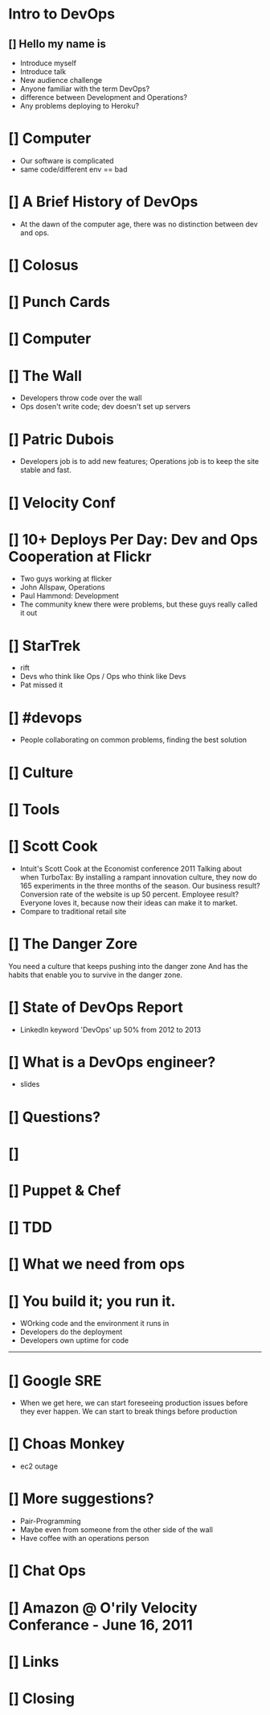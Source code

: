 
# Intro to DevOps

## [] Hello my name is
* Introduce myself
* Introduce talk
* New audience challenge
* Anyone familiar with the term DevOps?
* difference between Development and Operations?
* Any problems deploying to Heroku?

# [] Computer
* Our software is complicated
* same code/different env == bad


# [] A Brief History of DevOps
* At the dawn of the computer age, there was no distinction between dev and ops.

# [] Colosus

# [] Punch Cards

# [] Computer

# [] The Wall
* Developers throw code over the wall
* Ops dosen't write code; dev doesn't set up servers

# [] Patric Dubois
* Developers job is to add new features; Operations job is to keep the site stable and fast.

# [] Velocity Conf
# [] 10+ Deploys Per Day: Dev and Ops Cooperation at Flickr
* Two guys working at flicker
* John Allspaw, Operations
* Paul Hammond: Development
* The community knew there were problems, but these guys really called it out

# [] StarTrek
* rift
* Devs who think like Ops / Ops who think like Devs
* Pat missed it

# [] #devops
* People collaborating on common problems, finding the best solution

# [] Culture

# [] Tools

# [] Scott Cook
* Intuit's Scott Cook at the Economist conference 2011 Talking about when TurboTax:
By installing a rampant innovation culture, they now do 165 experiments in the three months of the season. Our business result? Conversion rate of the website is up 50 percent. Employee result? Everyone loves it, because now their ideas can make it to market.
* Compare to traditional retail site


# [] The Danger Zore
You need a culture that keeps pushing into the danger zone
And has the habits that enable you to survive in the danger zone.

# [] State of DevOps Report
* LinkedIn keyword 'DevOps' up 50% from 2012 to 2013

# [] What is a DevOps engineer?
* slides

# [] Questions?

# []

# [] Puppet & Chef

# [] TDD

# [] What we need from ops

# [] You build it; you run it.
* WOrking code and the environment it runs in
* Developers do the deployment
* Developers own uptime for code

------------------------

# [] Google SRE
* When we get here, we can start foreseeing production issues before they ever happen. We can start to break things before production
# [] Choas Monkey
* ec2 outage

# [] More suggestions?
* Pair-Programming
* Maybe even from someone from the other side of the wall
* Have coffee with an operations person


# [] Chat Ops
# [] Amazon @ O'rily Velocity Conferance - June 16, 2011
# [] Links
# [] Closing
